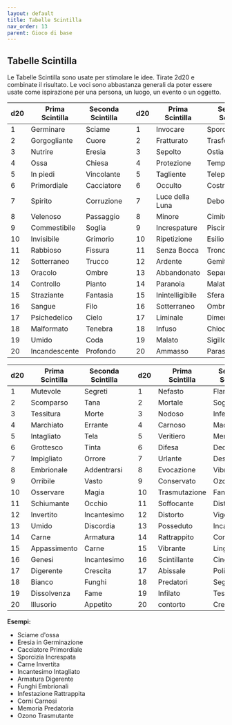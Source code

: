 ```yaml
---
layout: default
title: Tabelle Scintilla
nav_order: 13
parent: Gioco di base
---
```

## Tabelle Scintilla
Le Tabelle Scintilla sono usate per stimolare le idee. Tirate 2d20 e combinate il risultato. Le voci sono abbastanza generali da poter essere usate come ispirazione per una persona, un luogo, un evento o un oggetto.

| d20 | Prima Scintilla | Seconda Scintilla |   | d20 | Prima Scintilla | Seconda Scintilla |
|-----|-----------------|-------------------|---|-----|-----------------|-------------------|
| 1   | Germinare       | Sciame            |   | 1   | Invocare        | Sporcizia         |
| 2   | Gorgogliante    | Cuore             |   | 2   | Fratturato      | Trasformazione    |
| 3   | Nutrire         | Eresia            |   | 3   | Sepolto         | Ostia             |
| 4   | Ossa            | Chiesa            |   | 4   | Protezione      | Tempo             |
| 5   | In piedi        | Vincolante        |   | 5   | Tagliente       | Telepatia         |
| 6   | Primordiale     | Cacciatore        |   | 6   | Occulto         | Costruzione       |
| 7   | Spirito         | Corruzione        |   | 7   | Luce della Luna | Debolezza         |
| 8   | Velenoso        | Passaggio         |   | 8   | Minore          | Cimitero          |
| 9   | Commestibile    | Soglia            |   | 9   | Increspature    | Piscine           |
| 10  | Invisibile      | Grimorio          |   | 10  | Ripetizione     | Esilio            |
| 11  | Rabbioso        | Fissura           |   | 11  | Senza Bocca     | Tronco            |
| 12  | Sotterraneo     | Trucco            |   | 12  | Ardente         | Gemito            |
| 13  | Oracolo         | Ombre             |   | 13  | Abbandonato     | Separare          |
| 14  | Controllo       | Pianto            |   | 14  | Paranoia        | Malattia          |
| 15  | Straziante      | Fantasia          |   | 15  | Inintelligibile | Sfera             |
| 16  | Sangue          | Filo              |   | 16  | Sotterraneo     | Ombra             |
| 17  | Psichedelico    | Cielo             |   | 17  | Liminale        | Dimenticato       |
| 18  | Malformato      | Tenebra           |   | 18  | Infuso          | Chiodi            |
| 19  | Umido           | Coda              |   | 19  | Malato          | Sigillo           |
| 20  | Incandescente   | Profondo          |   | 20  | Ammasso         | Parassita         |


| d20 | Prima Scintilla | Seconda Scintilla |   | d20 | Prima Scintilla | Seconda Scintilla |
|-----|-----------------|-------------------|---|-----|-----------------|-------------------|
| 1   | Mutevole        | Segreti           |   | 1   | Nefasto         | Flangia           |
| 2   | Scomparso       | Tana              |   | 2   | Mortale         | Soglia            |
| 3   | Tessitura       | Morte             |   | 3   | Nodoso          | Infestazione      |
| 4   | Marchiato       | Errante           |   | 4   | Carnoso         | Macello           |
| 5   | Intagliato      | Tela              |   | 5   | Veritiero       | Memoria           |
| 6   | Grottesco       | Tinta             |   | 6   | Difesa          | Decadenza         |
| 7   | Impigliato      | Orrore            |   | 7   | Urlante         | Desolazione       |
| 8   | Embrionale      | Addentrarsi       |   | 8   | Evocazione      | Vibrazioni        |
| 9   | Orribile        | Vasto             |   | 9   | Conservato      | Ozono             |
| 10  | Osservare       | Magia             |   | 10  | Trasmutazione   | Fango             |
| 11  | Schiumante      | Occhio            |   | 11  | Soffocante      | Distorsione       |
| 12  | Invertito       | Incantesimo       |   | 12  | Distorto        | Vigore            |
| 13  | Umido           | Discordia         |   | 13  | Posseduto       | Incantato         |
| 14  | Carne           | Armatura          |   | 14  | Rattrappito     | Cornuto           |
| 15  | Appassimento    | Carne             |   | 15  | Vibrante        | Lingue            |
| 16  | Genesi          | Incantesimo       |   | 16  | Scintillante    | Cinguettii        |
| 17  | Digerente       | Crescita          |   | 17  | Abissale        | Polimorfo         |
| 18  | Bianco          | Funghi            |   | 18  | Predatori       | Segreti           |
| 19  | Dissolvenza     | Fame              |   | 19  | Infilato        | Tessuto           |
| 20  | Illusorio       | Appetito          |   | 20  | contorto        | Crescita          |

**Esempi:**
- Sciame d'ossa
- Eresia in Germinazione
- Cacciatore Primordiale
- Sporcizia Increspata
- Carne Invertita
- Incantesimo Intagliato
- Armatura Digerente
- Funghi Embrionali
- Infestazione Rattrappita
- Corni Carnosi
- Memoria Predatoria
- Ozono Trasmutante